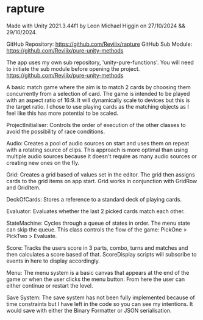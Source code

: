 # rapture
Made with Unity 2021.3.44f1 by Leon Michael Higgin on 27/10/2024 && 29/10/2024.

GitHub Repository: https://github.com/Reviiix/rapture
GitHub Sub Module: https://github.com/Reviiix/pure-unity-methods

The app uses my own sub repository, 'unity-pure-functions'. You will need to initiate the sub module before opening the project. https://github.com/Reviiix/pure-unity-methods

A basic match game where the aim is to match 2 cards by choosing them concurrently from a selection of card.
The game is intended to be played with an aspect ratio of 16:9. It will dynamically scale to devices but this is the target ratio.
I chose to use playing cards as the matching objects as I feel like this has more potential to be scaled.

ProjectInitialiser:
Controls the order of execution of the other classes to avoid the possibility of race conditions.

Audio:
Creates a pool of audio sources on start and uses them on repeat with a rotating source of clips. This approach is more optimal than using multiple audio sources because it doesn't require as many audio sources or creating new ones on the fly.

Grid:
Creates a grid based of values set in the editor. The grid then assigns cards to the grid items on app start. Grid works in conjunction with GridRow and GridItem.

DeckOfCards:
Stores a reference to a standard deck of playing cards.

Evaluator:
Evaluates whether the last 2 picked cards match each other.

StateMachine:
Cycles through a queue of states in order. The menu state can skip the queue. This class controls the flow of the game: PickOne > PickTwo > Evaluate.

Score:
Tracks the users score in 3 parts, combo, turns and matches and then calculates a score based of that. ScoreDisplay scripts will subscribe to events in here to display accordingly.

Menu:
The menu system is a basic canvas that appears at the end of the game or when the user clicks the menu button. From here the user can either continue or restart the level.

Save System:
The save system has not been fully implemented because of time constraints but I have left in the code so you can see my intentions. It would save with either the Binary Formatter or JSON serialisation.